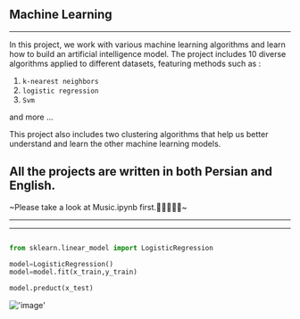 

## Machine Learning
___
 In this project, we work with various machine learning algorithms and learn how to build an artificial intelligence model. The project includes 10 diverse algorithms applied to different datasets, featuring methods such as :

1. `k-nearest neighbors`
2. `logistic regression`
3. `Svm`

 and more ...

 This project also includes two clustering algorithms that help us better understand and learn the other machine learning models.

##  All the projects are written in both Persian and English.

~Please take a look at Music.ipynb first.👩🏻‍💻🙏🏻~

---
___

```python

from sklearn.linear_model import LogisticRegression

model=LogisticRegression()
model=model.fit(x_train,y_train)

model.preduct(x_test)


```
!['image'](https://img.shields.io/badge/Python-FFD43B?style=for-the-badge&logo=python&logoColor=blue)




